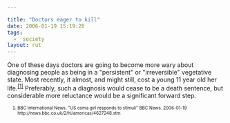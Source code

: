 ```yaml
---

title: "Doctors eager to kill"
date: 2006-01-19 15:19:20
tags:
  -  society
layout: rut
---
```



<p>One of these days doctors are going to become more wary about diagnosing people as being in a "persistent" or "irreversible" vegetative state.  Most recently, it almost, and might still, cost a young 11 year old her life.<sup><a href="http://news.bbc.co.uk/2/hi/americas/4627248.stm" title="US coma girl responds to stimuli">[1]</a></sup> Preferably, such a diagnosis would cease to be a death sentence, but considerable more reluctance would be a significant forward step.</p>  <ol><font size="-2"><li><font size="-2">BBC International News. "US coma girl responds to stimuli" BBC News. 2006-01-19 http://news.bbc.co.uk/2/hi/americas/4627248.stm </font></li></font></ol>

